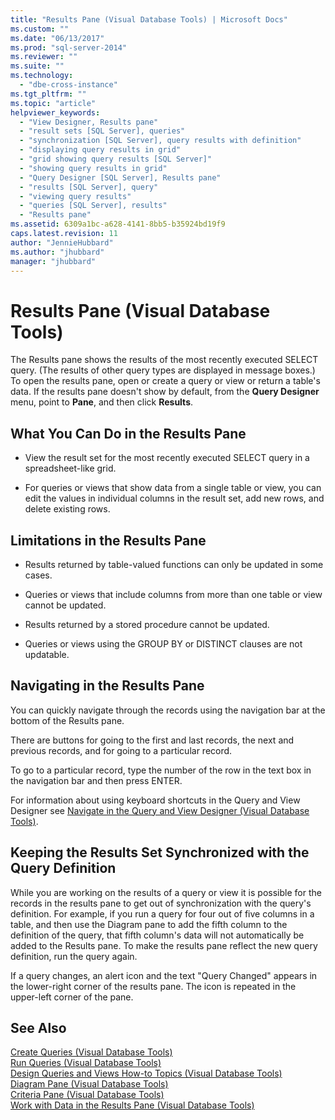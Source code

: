 ```yaml
---
title: "Results Pane (Visual Database Tools) | Microsoft Docs"
ms.custom: ""
ms.date: "06/13/2017"
ms.prod: "sql-server-2014"
ms.reviewer: ""
ms.suite: ""
ms.technology: 
  - "dbe-cross-instance"
ms.tgt_pltfrm: ""
ms.topic: "article"
helpviewer_keywords: 
  - "View Designer, Results pane"
  - "result sets [SQL Server], queries"
  - "synchronization [SQL Server], query results with definition"
  - "displaying query results in grid"
  - "grid showing query results [SQL Server]"
  - "showing query results in grid"
  - "Query Designer [SQL Server], Results pane"
  - "results [SQL Server], query"
  - "viewing query results"
  - "queries [SQL Server], results"
  - "Results pane"
ms.assetid: 6309a1bc-a628-4141-8bb5-b35924bd19f9
caps.latest.revision: 11
author: "JennieHubbard"
ms.author: "jhubbard"
manager: "jhubbard"
---
```

# Results Pane (Visual Database Tools)
  The Results pane shows the results of the most recently executed SELECT query. (The results of other query types are displayed in message boxes.) To open the results pane, open or create a query or view or return a table's data. If the results pane doesn't show by default, from the **Query Designer** menu, point to **Pane**, and then click **Results**.  
  
## What You Can Do in the Results Pane  
  
-   View the result set for the most recently executed SELECT query in a spreadsheet-like grid.  
  
-   For queries or views that show data from a single table or view, you can edit the values in individual columns in the result set, add new rows, and delete existing rows.  
  
## Limitations in the Results Pane  
  
-   Results returned by table-valued functions can only be updated in some cases.  
  
-   Queries or views that include columns from more than one table or view cannot be updated.  
  
-   Results returned by a stored procedure cannot be updated.  
  
-   Queries or views using the GROUP BY or DISTINCT clauses are not updatable.  
  
## Navigating in the Results Pane  
 You can quickly navigate through the records using the navigation bar at the bottom of the Results pane.  
  
 There are buttons for going to the first and last records, the next and previous records, and for going to a particular record.  
  
 To go to a particular record, type the number of the row in the text box in the navigation bar and then press ENTER.  
  
 For information about using keyboard shortcuts in the Query and View Designer see [Navigate in the Query and View Designer &#40;Visual Database Tools&#41;](visual-database-tools.md).  
  
## Keeping the Results Set Synchronized with the Query Definition  
 While you are working on the results of a query or view it is possible for the records in the results pane to get out of synchronization with the query's definition. For example, if you run a query for four out of five columns in a table, and then use the Diagram pane to add the fifth column to the definition of the query, that fifth column's data will not automatically be added to the Results pane. To make the results pane reflect the new query definition, run the query again.  
  
 If a query changes, an alert icon and the text "Query Changed" appears in the lower-right corner of the results pane. The icon is repeated in the upper-left corner of the pane.  
  
## See Also  
 [Create Queries &#40;Visual Database Tools&#41;](create-queries-visual-database-tools.md)   
 [Run Queries &#40;Visual Database Tools&#41;](run-queries-visual-database-tools.md)   
 [Design Queries and Views How-to Topics &#40;Visual Database Tools&#41;](design-queries-and-views-how-to-topics-visual-database-tools.md)   
 [Diagram Pane &#40;Visual Database Tools&#41;](../../database-engine/diagram-pane-visual-database-tools.md)   
 [Criteria Pane &#40;Visual Database Tools&#41;](criteria-pane-visual-database-tools.md)   
 [Work with Data in the Results Pane &#40;Visual Database Tools&#41;](../../database-engine/results-pane-visual-database-tools.md)  
  
  